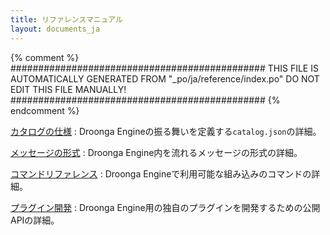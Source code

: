 ```yaml
---
title: リファレンスマニュアル
layout: documents_ja
---
```


{% comment %}
##############################################
  THIS FILE IS AUTOMATICALLY GENERATED FROM
  "_po/ja/reference/index.po"
  DO NOT EDIT THIS FILE MANUALLY!
##############################################
{% endcomment %}


[カタログの仕様](catalog/)
: Droonga Engineの振る舞いを定義する`catalog.json`の詳細。

[メッセージの形式](message/)
: Droonga Engine内を流れるメッセージの形式の詳細。

[コマンドリファレンス](commands/)
: Droonga Engineで利用可能な組み込みのコマンドの詳細。

[プラグイン開発](plugin/)
: Droonga Engine用の独自のプラグインを開発するための公開APIの詳細。
